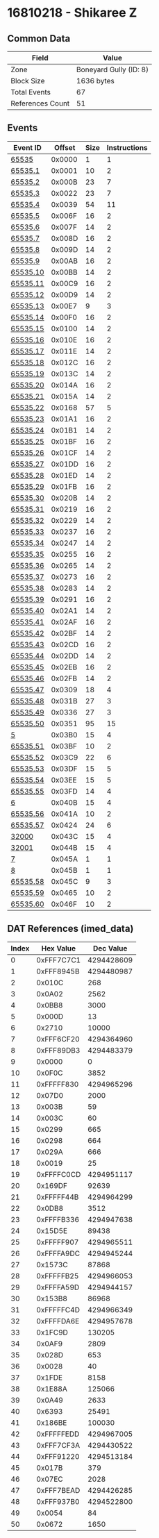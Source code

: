 # 16810218 - Shikaree Z

## Common Data

| Field            | Value                  |
|------------------|------------------------|
| Zone             | Boneyard Gully (ID: 8) |
| Block Size       | 1636 bytes             |
| Total Events     | 67                     |
| References Count | 51                     |

## Events

| Event ID                  | Offset   |   Size |   Instructions |
|---------------------------|----------|--------|----------------|
| [65535](./65535.md)       | 0x0000   |      1 |              1 |
| [65535.1](./65535.1.md)   | 0x0001   |     10 |              2 |
| [65535.2](./65535.2.md)   | 0x000B   |     23 |              7 |
| [65535.3](./65535.3.md)   | 0x0022   |     23 |              7 |
| [65535.4](./65535.4.md)   | 0x0039   |     54 |             11 |
| [65535.5](./65535.5.md)   | 0x006F   |     16 |              2 |
| [65535.6](./65535.6.md)   | 0x007F   |     14 |              2 |
| [65535.7](./65535.7.md)   | 0x008D   |     16 |              2 |
| [65535.8](./65535.8.md)   | 0x009D   |     14 |              2 |
| [65535.9](./65535.9.md)   | 0x00AB   |     16 |              2 |
| [65535.10](./65535.10.md) | 0x00BB   |     14 |              2 |
| [65535.11](./65535.11.md) | 0x00C9   |     16 |              2 |
| [65535.12](./65535.12.md) | 0x00D9   |     14 |              2 |
| [65535.13](./65535.13.md) | 0x00E7   |      9 |              3 |
| [65535.14](./65535.14.md) | 0x00F0   |     16 |              2 |
| [65535.15](./65535.15.md) | 0x0100   |     14 |              2 |
| [65535.16](./65535.16.md) | 0x010E   |     16 |              2 |
| [65535.17](./65535.17.md) | 0x011E   |     14 |              2 |
| [65535.18](./65535.18.md) | 0x012C   |     16 |              2 |
| [65535.19](./65535.19.md) | 0x013C   |     14 |              2 |
| [65535.20](./65535.20.md) | 0x014A   |     16 |              2 |
| [65535.21](./65535.21.md) | 0x015A   |     14 |              2 |
| [65535.22](./65535.22.md) | 0x0168   |     57 |              5 |
| [65535.23](./65535.23.md) | 0x01A1   |     16 |              2 |
| [65535.24](./65535.24.md) | 0x01B1   |     14 |              2 |
| [65535.25](./65535.25.md) | 0x01BF   |     16 |              2 |
| [65535.26](./65535.26.md) | 0x01CF   |     14 |              2 |
| [65535.27](./65535.27.md) | 0x01DD   |     16 |              2 |
| [65535.28](./65535.28.md) | 0x01ED   |     14 |              2 |
| [65535.29](./65535.29.md) | 0x01FB   |     16 |              2 |
| [65535.30](./65535.30.md) | 0x020B   |     14 |              2 |
| [65535.31](./65535.31.md) | 0x0219   |     16 |              2 |
| [65535.32](./65535.32.md) | 0x0229   |     14 |              2 |
| [65535.33](./65535.33.md) | 0x0237   |     16 |              2 |
| [65535.34](./65535.34.md) | 0x0247   |     14 |              2 |
| [65535.35](./65535.35.md) | 0x0255   |     16 |              2 |
| [65535.36](./65535.36.md) | 0x0265   |     14 |              2 |
| [65535.37](./65535.37.md) | 0x0273   |     16 |              2 |
| [65535.38](./65535.38.md) | 0x0283   |     14 |              2 |
| [65535.39](./65535.39.md) | 0x0291   |     16 |              2 |
| [65535.40](./65535.40.md) | 0x02A1   |     14 |              2 |
| [65535.41](./65535.41.md) | 0x02AF   |     16 |              2 |
| [65535.42](./65535.42.md) | 0x02BF   |     14 |              2 |
| [65535.43](./65535.43.md) | 0x02CD   |     16 |              2 |
| [65535.44](./65535.44.md) | 0x02DD   |     14 |              2 |
| [65535.45](./65535.45.md) | 0x02EB   |     16 |              2 |
| [65535.46](./65535.46.md) | 0x02FB   |     14 |              2 |
| [65535.47](./65535.47.md) | 0x0309   |     18 |              4 |
| [65535.48](./65535.48.md) | 0x031B   |     27 |              3 |
| [65535.49](./65535.49.md) | 0x0336   |     27 |              3 |
| [65535.50](./65535.50.md) | 0x0351   |     95 |             15 |
| [5](./5.md)               | 0x03B0   |     15 |              4 |
| [65535.51](./65535.51.md) | 0x03BF   |     10 |              2 |
| [65535.52](./65535.52.md) | 0x03C9   |     22 |              6 |
| [65535.53](./65535.53.md) | 0x03DF   |     15 |              5 |
| [65535.54](./65535.54.md) | 0x03EE   |     15 |              5 |
| [65535.55](./65535.55.md) | 0x03FD   |     14 |              4 |
| [6](./6.md)               | 0x040B   |     15 |              4 |
| [65535.56](./65535.56.md) | 0x041A   |     10 |              2 |
| [65535.57](./65535.57.md) | 0x0424   |     24 |              6 |
| [32000](./32000.md)       | 0x043C   |     15 |              4 |
| [32001](./32001.md)       | 0x044B   |     15 |              4 |
| [7](./7.md)               | 0x045A   |      1 |              1 |
| [8](./8.md)               | 0x045B   |      1 |              1 |
| [65535.58](./65535.58.md) | 0x045C   |      9 |              3 |
| [65535.59](./65535.59.md) | 0x0465   |     10 |              2 |
| [65535.60](./65535.60.md) | 0x046F   |     10 |              2 |

## DAT References (imed_data)

|   Index | Hex Value   |   Dec Value |
|---------|-------------|-------------|
|       0 | 0xFFF7C7C1  |  4294428609 |
|       1 | 0xFFF8945B  |  4294480987 |
|       2 | 0x010C      |         268 |
|       3 | 0x0A02      |        2562 |
|       4 | 0x0BB8      |        3000 |
|       5 | 0x000D      |          13 |
|       6 | 0x2710      |       10000 |
|       7 | 0xFFF6CF20  |  4294364960 |
|       8 | 0xFFF89DB3  |  4294483379 |
|       9 | 0x0000      |           0 |
|      10 | 0x0F0C      |        3852 |
|      11 | 0xFFFFF830  |  4294965296 |
|      12 | 0x07D0      |        2000 |
|      13 | 0x003B      |          59 |
|      14 | 0x003C      |          60 |
|      15 | 0x0299      |         665 |
|      16 | 0x0298      |         664 |
|      17 | 0x029A      |         666 |
|      18 | 0x0019      |          25 |
|      19 | 0xFFFFC0CD  |  4294951117 |
|      20 | 0x169DF     |       92639 |
|      21 | 0xFFFFF44B  |  4294964299 |
|      22 | 0x0DB8      |        3512 |
|      23 | 0xFFFFB336  |  4294947638 |
|      24 | 0x15D5E     |       89438 |
|      25 | 0xFFFFF907  |  4294965511 |
|      26 | 0xFFFFA9DC  |  4294945244 |
|      27 | 0x1573C     |       87868 |
|      28 | 0xFFFFFB25  |  4294966053 |
|      29 | 0xFFFFA59D  |  4294944157 |
|      30 | 0x153B8     |       86968 |
|      31 | 0xFFFFFC4D  |  4294966349 |
|      32 | 0xFFFFDA6E  |  4294957678 |
|      33 | 0x1FC9D     |      130205 |
|      34 | 0x0AF9      |        2809 |
|      35 | 0x028D      |         653 |
|      36 | 0x0028      |          40 |
|      37 | 0x1FDE      |        8158 |
|      38 | 0x1E88A     |      125066 |
|      39 | 0x0A49      |        2633 |
|      40 | 0x6393      |       25491 |
|      41 | 0x186BE     |      100030 |
|      42 | 0xFFFFFEDD  |  4294967005 |
|      43 | 0xFFF7CF3A  |  4294430522 |
|      44 | 0xFFF91220  |  4294513184 |
|      45 | 0x017B      |         379 |
|      46 | 0x07EC      |        2028 |
|      47 | 0xFFF7BEAD  |  4294426285 |
|      48 | 0xFFF937B0  |  4294522800 |
|      49 | 0x0054      |          84 |
|      50 | 0x0672      |        1650 |
